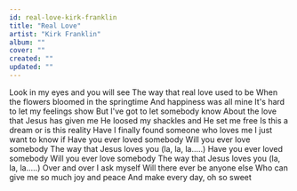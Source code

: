 ```yaml
---
id: real-love-kirk-franklin
title: "Real Love"
artist: "Kirk Franklin"
album: ""
cover: ""
created: ""
updated: ""
---
```


Look in my eyes and you will see
The way that real love used to be
When the flowers bloomed in the springtime
And happiness was all mine
It's hard to let my feelings show
But I've got to let somebody know
About the love that Jesus has given me
He loosed my shackles and He set me free
Is this a dream or is this reality
Have I finally found someone who loves me
I just want to know if
Have you ever loved somebody
Will you ever love somebody
The way that Jesus loves you (la, la, la.....)
Have you ever loved somebody
Will you ever love somebody
The way that Jesus loves you (la, la, la.....)
Over and over I ask myself
Will there ever be anyone else
Who can give me so much joy and peace
And make every day, oh so sweet